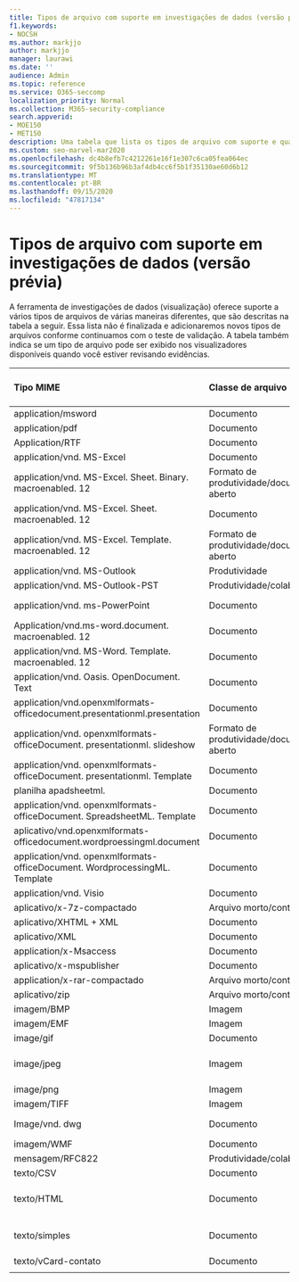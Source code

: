 ```yaml
---
title: Tipos de arquivo com suporte em investigações de dados (versão prévia)
f1.keywords:
- NOCSH
ms.author: markjjo
author: markjjo
manager: laurawi
ms.date: ''
audience: Admin
ms.topic: reference
ms.service: O365-seccomp
localization_priority: Normal
ms.collection: M365-security-compliance
search.appverid:
- MOE150
- MET150
description: Uma tabela que lista os tipos de arquivo com suporte e quais visualizadores eles podem ser exibidos no para investigações de dados (visualização).
ms.custom: seo-marvel-mar2020
ms.openlocfilehash: dc4b8efb7c4212261e16f1e307c6ca05fea064ec
ms.sourcegitcommit: 9f5b136b96b3af4db4cc6f5b1f35130ae60d6b12
ms.translationtype: MT
ms.contentlocale: pt-BR
ms.lasthandoff: 09/15/2020
ms.locfileid: "47817134"
---
```

# <a name="supported-file-types-in-data-investigations-preview"></a>Tipos de arquivo com suporte em investigações de dados (versão prévia)

A ferramenta de investigações de dados (visualização) oferece suporte a vários tipos de arquivos de várias maneiras diferentes, que são descritas na tabela a seguir. Essa lista não é finalizada e adicionaremos novos tipos de arquivos conforme continuamos com o teste de validação. A tabela também indica se um tipo de arquivo pode ser exibido nos visualizadores disponíveis quando você estiver revisando evidências.

| Tipo MIME | Classe de arquivo | Visualizador nativo | Visualizador de texto | Visualizador de anotações | Extração de contêiner | Extensões |
|:------|:------|:------|:------|:------|:------|:------|
|application/msword | Documento | Sim | Sim | Sim | Não | . doc;. dat |
|application/pdf | Documento | Sim | Sim | Sim | Não | .pdf |
|Application/RTF | Documento | Sim | Sim | Sim | Não | . rtf;. doc |
|application/vnd. MS-Excel | Documento | Sim | Sim | Sim | Não | . xls;. dat |
|application/vnd. MS-Excel. Sheet. Binary. macroenabled. 12 | Formato de produtividade/documento aberto | Sim | Sim | Não | Não | . xlsb |
|application/vnd. MS-Excel. Sheet. macroenabled. 12 | Documento | Sim | Sim | Sim | Não | . xlsm |
|application/vnd. MS-Excel. Template. macroenabled. 12 | Formato de produtividade/documento aberto | Não | Sim | Não | Não | . xltm |
|application/vnd. MS-Outlook | Produtividade | Não | Não | Não | Não | . msg |
|application/vnd. MS-Outlook-PST | Produtividade/colaboração | Não | Não | Não | Sim | . pst |
|application/vnd. ms-PowerPoint | Documento | Sim | Sim | Sim | Não | . ppt;. PPS;. pot |
|Application/vnd.ms-word.document. macroenabled. 12 | Documento | Sim | Sim | Sim | Não | .docm |
|application/vnd. MS-Word. Template. macroenabled. 12 | Documento | Sim | Sim | Sim | Não | . dotm |
|application/vnd. Oasis. OpenDocument. Text | Documento | Sim | Sim | Sim | Não | ODT  |
|application/vnd.openxmlformats-officedocument.presentationml.presentation | Documento | Sim | Sim | Sim | Não | . pptx |
|application/vnd. openxmlformats-officeDocument. presentationml. slideshow | Formato de produtividade/documento aberto | Sim | Sim | Sim | Não | . ppsx |
|application/vnd. openxmlformats-officeDocument. presentationml. Template | Documento | Sim | Sim | Sim | Não | . potx |
| planilha apadsheetml. | Documento | Sim | Sim | Sim | Não | . xlsx |
|application/vnd. openxmlformats-officeDocument. SpreadsheetML. Template | Documento | Sim | Sim | Sim | Não | . xltx |
|aplicativo/vnd.openxmlformats-officedocument.wordproessingml.document | Documento | Sim | Sim | Sim | Não | . docx |
|application/vnd. openxmlformats-officeDocument. WordprocessingML. Template | Documento | Sim | Sim | Sim | Não | . dotx |
|application/vnd. Visio | Documento | Sim | Sim | Sim | Não | . vsd |
|aplicativo/x-7z-compactado | Arquivo morto/contêiner | Não | Não | Não | Sim | .7z |
|aplicativo/XHTML + XML | Documento | Sim | Sim | Sim | Não | . XHTML |
|aplicativo/XML | Documento | Sim | Sim | Sim | Não | . xml |
|application/x-Msaccess | Documento | Sim | Sim | Sim | Não | . mdb |
|aplicativo/x-mspublisher | Documento | Sim | Sim | Sim | Não | . pub |
|application/x-rar-compactado | Arquivo morto/contêiner | Não | Não | Não | Sim | . rar |
| aplicativo/zip | Arquivo morto/contêiner | Não | Não | Não | Sim | .zip |
|imagem/BMP | Imagem | Sim | Sim | Sim | Não | .bmp |
|imagem/EMF | Imagem | Sim | Sim | Sim | Não | . EMF |
|image/gif | Documento | Sim | Sim | Sim | Não | .gif |
|image/jpeg | Imagem | Sim | Sim | Sim | Não | . jpg;. jpeg;. dat;. jpgt |
|image/png | Imagem | Sim | Sim | Sim | Não | .png |
|imagem/TIFF | Imagem | Sim | Sim | Sim | Não | . tif |
|Image/vnd. dwg | Documento | Sim | Sim | Sim | Não | . dwg;. DXF; |
|imagem/WMF | Documento | Sim | Sim | Sim | Não | . wmf |
| mensagem/RFC822 | Produtividade/colaboração | Não | Não | Não | Não | .eml |
|texto/CSV | Documento | Sim | Sim | Sim | Não | . csv |
|texto/HTML | Documento | Sim | Sim | Sim | Não | . html;. shtml;. htm |
|texto/simples | Documento | Sim | Sim | Sim | Não | . txt;. css;. con;. pl;. csv;. dat |
|texto/vCard-contato | Documento | Sim | Sim | Sim | Não | . vcf |
||||||||

